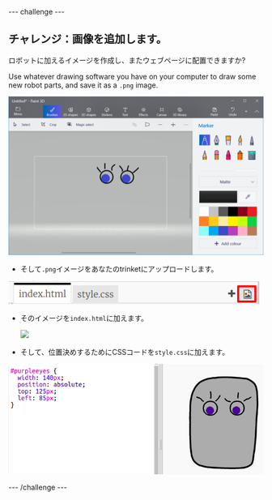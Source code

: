 \--- challenge \---

## チャレンジ：画像を追加します。

ロボットに加えるイメージを作成し、またウェブページに配置できますか?

Use whatever drawing software you have on your computer to draw some new robot parts, and save it as a `.png` image.

![スクリーンショット](images/robot-eyes-edit.png)

+ そして`.png`イメージをあなたのtrinketにアップロードします。

![screenshot](images/robot-image-add.png)

+ そのイメージを`index.html`に加えます。 

    <img id="purpleeyes" src="purpleeyes.png">
    

+ そして、位置決めするためにCSSコードを`style.css`に加えます。

![スクリーンショット](images/robot-use-purple-eyes.png)

\--- /challenge \---